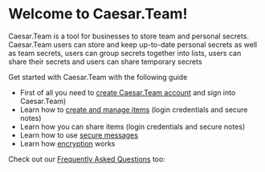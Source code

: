 # Welcome to Caesar.Team!

Caesar.Team is a tool for businesses to store team and personal secrets. Caesar.Team users can store and keep up-to-date personal secrets as well as team secrets, users can group secrets together into lists, users can share their secrets and users can share temporary secrets

Get started with Caesar.Team with the following guide

* First of all you need to [create Caesar.Team account](https://github.com/caesar-team/docs/blob/master/create_account.md) and sign into Caesar.Team\) 
* Learn how to [create and manage items](https://github.com/caesar-team/docs/tree/master/managing_items) \(login credentials and secure notes\)
* Learn how you can share items \(login credentials and secure notes\)
* Learn how to use [secure messages](https://github.com/caesar-team/docs/blob/master/secure-messages.md)
* Learn how [encryption](https://github.com/caesar-team/docs/blob/master/encryption-technology.md) works



Check out our [Frequently Asked Questions](https://github.com/caesar-team/docs/blob/master/faq.md) too:







